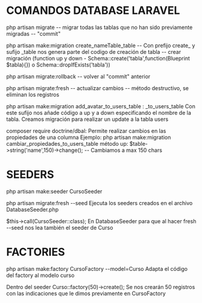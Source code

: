 # COMANDOS DATABASE LARAVEL 

php artisan migrate -- migrar todas las tablas que no han sido previamente migradas -- "commit"

php artisan make:migration create_nameTable_table
    -- Con prefijo create_ y sufijo _table nos genera parte del codigo de creación de tabla
    -- crear migración (function up y down - Schema::create('tabla',function(Blueprint $tabla){}) o Schema::dropIfExists('tabla'))

php artisan migrate:rollback -- volver al "commit" anterior

php artisan migrate:fresh -- actualizar cambios  -- método destructivo, se eliminan los registros

php artisan make:migration add_avatar_to_users_table : _to_users_table 
    Con este sufijo nos añade código a up y a down especificando el nombre de la tabla.
    Creamos migración para realizar un update a la tabla users

composer require doctrine/dbal: 
    Permite realizar cambios en las propiedades de una columna
    Ejemplo: php artisan make:migration cambiar_propiedades_to_users_table
        método up: $table->string('name',150)->change(); -- Cambiamos a max 150 chars


# SEEDERS
php artisan make:seeder CursoSeeder

php artisan migrate:fresh --seed
    Ejecuta los seeders creados en el archivo DatabaseSeeder.php

$this->call(CursoSeeder::class);
    En DatabaseSeeder para que al hacer fresh --seed nos lea también el seeder de Curso

# FACTORIES
php artisan make:factory CursoFactory --model=Curso
    Adapta el código del factory al modelo curso

Dentro del seeder
    Curso::factory(50)->create(); 
    Se nos crearán 50 registros con las indicaciones que le dimos previamente en CursoFactory
